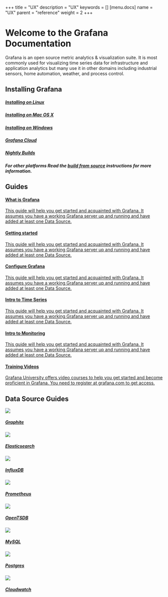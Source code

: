 +++
title = "UX"
description = "UX"
keywords = []
[menu.docs]
name = "UX"
parent = "reference"
weight = 2
+++

# Welcome to the Grafana Documentation

Grafana is an open source metric analytics & visualization suite. It is most commonly used for visualizing time series data for infrastructure and application analytics but many use it in other domains including industrial sensors, home automation, weather, and process control.


<h2>Installing Grafana</h2>
<div class="nav-box">
    <a href="#" class="nav-item nav-item-card nav-item-install">
        <div class="nav-item-icon nav-item-icon--linux">
        </div>
        <h5>Installing on Linux</h5>
    </a>
    <a href="#" class="nav-item nav-item-card nav-item-install">
        <div class="nav-item-icon nav-item-icon--mac">
        </div>
        <h5>Installing on Mac OS X</h5>
    </a>
      <a href="#" class="nav-item nav-item-card nav-item-install">
        <div class="nav-item-icon nav-item-icon--windows">
        </div>
        <h5>Installing on Windows</h5>
    </a>
    <a href="#" class="nav-item nav-item-card nav-item-install">
        <div class="nav-item-icon nav-item-icon--cloud">
        </div>
        <h5>Grafana Cloud</h5>
    </a>
    <a href="#" class="nav-item nav-item-card nav-item-install">
        <div class="nav-item-icon nav-item-icon--nightly">
        </div>
        <h5>Nightly Builds</h5>
    </a>
    <div class="nav-item nav-item-install">
        <h5>For other platforms Read the <a href="#">build from source</a> instructions for more information.</h5>
    </div>
</div>

<h2>Guides</h2>
<div class="nav-box">
    <a href="#" class="nav-item nav-item-card nav-item-guide">
        <h4>What is Grafana</h4>
        <p>This guide will help you get started and acquainted with Grafana. It assumes you have a working Grafana server up and running and have added at least one Data Source.</p>
    </a>
    <a href="#" class="nav-item nav-item-card nav-item-guide">
        <h4>Getting started</h4>
        <p>This guide will help you get started and acquainted with Grafana. It assumes you have a working Grafana server up and running and have added at least one Data Source.</p>
    </a>
        <a href="#" class="nav-item nav-item-card nav-item-guide">
        <h4>Configure Grafana</h4>
        <p>This guide will help you get started and acquainted with Grafana. It assumes you have a working Grafana server up and running and have added at least one Data Source.</p>
    </a>
    <a href="#"class="nav-item nav-item-card nav-item-guide">
        <h4>Intro to Time Series</h4>
        <p>This guide will help you get started and acquainted with Grafana. It assumes you have a working Grafana server up and running and have added at least one Data Source.</p>
    </a>
    <a href="#" class="nav-item nav-item-card nav-item-guide">
        <h4>Intro to Monitoring</h4>
        <p>This guide will help you get started and acquainted with Grafana. It assumes you have a working Grafana server up and running and have added at least one Data Source.</p>
    </a>
    <a href="#" class="nav-item nav-item-card nav-item-guide">
        <h4>Training Videos</h4>
        <p>Grafana University offers video courses to help you get started and become proficient in Grafana. You need to register at grafana.com to get access.</p>
    </a>
</div>

<h2>Data Source Guides</h2>
<div class="nav-box">
    <a href="#" class="nav-item nav-item-card nav-item-ds">
      <img src="/img/docs/logos/icon_graphite.svg" >
      <h5>Graphite</h5>
    </a>
    <a href="#" class="nav-item nav-item-card nav-item-ds">
      <img src="/img/docs/logos/icon_elasticsearch.svg" >
      <h5>Elasticsearch</h5>
    </a>
    <a href="#" class="nav-item nav-item-card nav-item-ds">
      <img src="/img/docs/logos/icon_influxdb.svg" >
      <h5>InfluxDB</h5>
    </a>
    <a href="#" class="nav-item nav-item-card nav-item-ds">
      <img src="/img/docs/logos/icon_prometheus.svg" >
      <h5>Prometheus</h5>
    </a>
    <a href="#" class="nav-item nav-item-card nav-item-ds">
      <img src="/img/docs/logos/icon_opentsdb.png" >
      <h5>OpenTSDB</h5>
    </a>
    <a href="#" class="nav-item nav-item-card nav-item-ds">
      <img src="/img/docs/logos/icon_mysql.png" >
      <h5>MySQL</h5>
    </a>
    <a href="#" class="nav-item nav-item-card nav-item-ds">
      <img src="/img/docs/logos/icon_postgres.svg" >
      <h5>Postgres</h5>
    </a>
    <a href="#" class="nav-item nav-item-card nav-item-ds">
      <img src="/img/docs/logos/icon_cloudwatch.svg">
      <h5>Cloudwatch</h5>
    </a>
</div>

